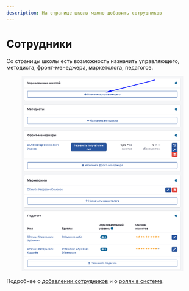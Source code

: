 ```yaml
---
description: На странице школы можно добавить сотрудников
---
```


# Сотрудники

Со страницы школы есть возможность назначить управляющего, методиста, фронт-менеджера, маркетолога, педагогов.&#x20;

<figure><img src="../../.gitbook/assets/image (7).png" alt=""><figcaption></figcaption></figure>

Подробнее о [добавлении сотрудников](../roli-v-sisteme-education-erp/dobavlenie-sotrudnikov.md) и о [ролях в системе](../roli-v-sisteme-education-erp/).
